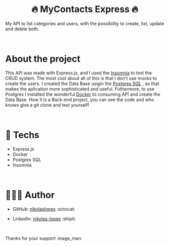 <div align="center">
  <h1><strong>	🔥 MyContacts Express 🔥 </strong></h1>
</div>
  <p> My API to list categories and users, with the possibility to create, list, update and delete both. </p> 
<br>
 <h1><strong>	About the project </strong></h1>
  
  This API was made with Express.js, and I used the [Insomnia](https://insomnia.rest/download) to test the CRUD system. The most cool about all of this is that 
    I don't use mocks to create the users. I created the Data Base usigin the [Postgres SQL](https://www.postgresql.org/) , so that makes the aplication more sophisticated and 
    useful. Futhermore, to use Postgres I installed the wonderful [Docker](https://www.docker.com/) to consuming API and create the Data Base. How it is a Back-end project, you
    can see the code and who knows give a git clone and test yourself!
  

 
 <br>
  
# 🚀 Techs
- Express.js
- Docker
- Postgres SQL
- Insomnia
    
 <br>
   
# 👨🏻‍💻 Author

- GitHub: [nikolaslopes](https://github.com/nikolaslopes) :octocat:
- LinkedIn: [nikolas-lopes](https://www.linkedin.com/in/nikolas-lopes-b06524209/) :shipit:
  
  <br>
<p>Thanks for your support :mage_man:<p>
